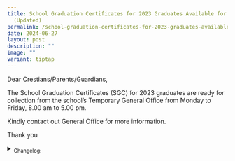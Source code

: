 ```yaml
---
title: School Graduation Certificates for 2023 Graduates Available for Pick up
  (Updated)
permalink: /school-graduation-certificates-for-2023-graduates-available-for-pick-up/
date: 2024-06-27
layout: post
description: ""
image: ""
variant: tiptap
---
```

<p>Dear Crestians/Parents/Guardians,</p>
<p>The School Graduation Certificates (SGC) for 2023 graduates are ready
for collection from the school’s Temporary General Office from Monday to
Friday, 8.00 am to 5.00 pm.</p>
<p>Kindly contact out General Office for more information.</p>
<p>Thank you</p>
<p></p>
<div data-type="detailGroup" class="isomer-accordion-group isomer-accordion isomer-accordion-white">
<details class="isomer-details">
<summary><sub>Changelog:</sub>
</summary>
<div data-type="detailsContent" class="isomer-details-content">
<p><sub>28th May -  1 Class collection</sub>
</p>
</div>
</details>
</div>
<p></p>